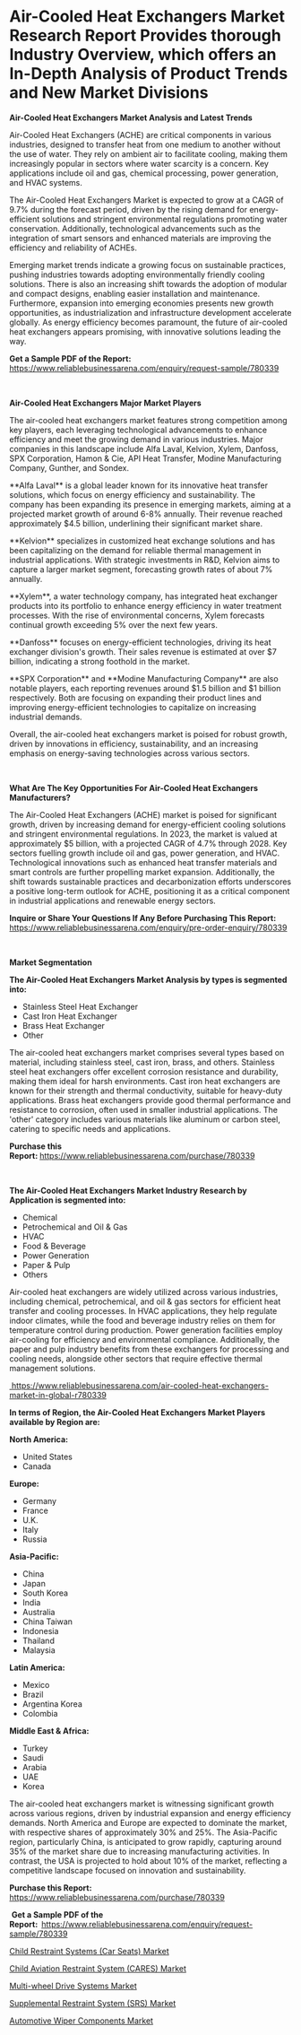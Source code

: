 <p><h1>Air-Cooled Heat Exchangers Market Research Report Provides thorough Industry Overview, which offers an In-Depth Analysis of Product Trends and New Market Divisions</h1></p><p><strong>Air-Cooled Heat Exchangers Market Analysis and Latest Trends</strong></p>
<p><p>Air-Cooled Heat Exchangers (ACHE) are critical components in various industries, designed to transfer heat from one medium to another without the use of water. They rely on ambient air to facilitate cooling, making them increasingly popular in sectors where water scarcity is a concern. Key applications include oil and gas, chemical processing, power generation, and HVAC systems.</p><p>The Air-Cooled Heat Exchangers Market is expected to grow at a CAGR of 9.7% during the forecast period, driven by the rising demand for energy-efficient solutions and stringent environmental regulations promoting water conservation. Additionally, technological advancements such as the integration of smart sensors and enhanced materials are improving the efficiency and reliability of ACHEs.</p><p>Emerging market trends indicate a growing focus on sustainable practices, pushing industries towards adopting environmentally friendly cooling solutions. There is also an increasing shift towards the adoption of modular and compact designs, enabling easier installation and maintenance. Furthermore, expansion into emerging economies presents new growth opportunities, as industrialization and infrastructure development accelerate globally. As energy efficiency becomes paramount, the future of air-cooled heat exchangers appears promising, with innovative solutions leading the way.</p></p>
<p><strong>Get a Sample PDF of the Report:&nbsp;</strong> <a href="https://www.reliablebusinessarena.com/enquiry/request-sample/780339?utm_campaign=1579&utm_medium=2&utm_source=Github&utm_content=ia&utm_term=15102024&utm_id=air-cooled-heat-exchangers">https://www.reliablebusinessarena.com/enquiry/request-sample/780339</a></p>
<p>&nbsp;</p>
<p><strong>Air-Cooled Heat Exchangers Major Market Players</strong></p>
<p><p>The air-cooled heat exchangers market features strong competition among key players, each leveraging technological advancements to enhance efficiency and meet the growing demand in various industries. Major companies in this landscape include Alfa Laval, Kelvion, Xylem, Danfoss, SPX Corporation, Hamon & Cie, API Heat Transfer, Modine Manufacturing Company, Gunther, and Sondex.</p><p>**Alfa Laval** is a global leader known for its innovative heat transfer solutions, which focus on energy efficiency and sustainability. The company has been expanding its presence in emerging markets, aiming at a projected market growth of around 6-8% annually. Their revenue reached approximately $4.5 billion, underlining their significant market share.</p><p>**Kelvion** specializes in customized heat exchange solutions and has been capitalizing on the demand for reliable thermal management in industrial applications. With strategic investments in R&D, Kelvion aims to capture a larger market segment, forecasting growth rates of about 7% annually.</p><p>**Xylem**, a water technology company, has integrated heat exchanger products into its portfolio to enhance energy efficiency in water treatment processes. With the rise of environmental concerns, Xylem forecasts continual growth exceeding 5% over the next few years.</p><p>**Danfoss** focuses on energy-efficient technologies, driving its heat exchanger division's growth. Their sales revenue is estimated at over $7 billion, indicating a strong foothold in the market.</p><p>**SPX Corporation** and **Modine Manufacturing Company** are also notable players, each reporting revenues around $1.5 billion and $1 billion respectively. Both are focusing on expanding their product lines and improving energy-efficient technologies to capitalize on increasing industrial demands.</p><p>Overall, the air-cooled heat exchangers market is poised for robust growth, driven by innovations in efficiency, sustainability, and an increasing emphasis on energy-saving technologies across various sectors.</p></p>
<p>&nbsp;</p>
<p><strong>What Are The Key Opportunities For Air-Cooled Heat Exchangers Manufacturers?</strong></p>
<p><p>The Air-Cooled Heat Exchangers (ACHE) market is poised for significant growth, driven by increasing demand for energy-efficient cooling solutions and stringent environmental regulations. In 2023, the market is valued at approximately $5 billion, with a projected CAGR of 4.7% through 2028. Key sectors fuelling growth include oil and gas, power generation, and HVAC. Technological innovations such as enhanced heat transfer materials and smart controls are further propelling market expansion. Additionally, the shift towards sustainable practices and decarbonization efforts underscores a positive long-term outlook for ACHE, positioning it as a critical component in industrial applications and renewable energy sectors.</p></p>
<p><strong>Inquire or Share Your Questions If Any Before Purchasing This Report:</strong> <a href="https://www.reliablebusinessarena.com/enquiry/pre-order-enquiry/780339?utm_campaign=1579&utm_medium=2&utm_source=Github&utm_content=ia&utm_term=15102024&utm_id=air-cooled-heat-exchangers">https://www.reliablebusinessarena.com/enquiry/pre-order-enquiry/780339</a></p>
<p>&nbsp;</p>
<p><strong>Market Segmentation</strong></p>
<p><strong>The Air-Cooled Heat Exchangers Market Analysis by types is segmented into:</strong></p>
<p><ul><li>Stainless Steel Heat Exchanger</li><li>Cast Iron Heat Exchanger</li><li>Brass Heat Exchanger</li><li>Other</li></ul></p>
<p><p>The air-cooled heat exchangers market comprises several types based on material, including stainless steel, cast iron, brass, and others. Stainless steel heat exchangers offer excellent corrosion resistance and durability, making them ideal for harsh environments. Cast iron heat exchangers are known for their strength and thermal conductivity, suitable for heavy-duty applications. Brass heat exchangers provide good thermal performance and resistance to corrosion, often used in smaller industrial applications. The 'other' category includes various materials like aluminum or carbon steel, catering to specific needs and applications.</p></p>
<p><strong>Purchase this Report:&nbsp;</strong><a href="https://www.reliablebusinessarena.com/purchase/780339?utm_campaign=1579&utm_medium=2&utm_source=Github&utm_content=ia&utm_term=15102024&utm_id=air-cooled-heat-exchangers">https://www.reliablebusinessarena.com/purchase/780339</a></p>
<p>&nbsp;</p>
<p><strong>The Air-Cooled Heat Exchangers Market Industry Research by Application is segmented into:</strong></p>
<p><ul><li>Chemical</li><li>Petrochemical and Oil & Gas</li><li>HVAC</li><li>Food & Beverage</li><li>Power Generation</li><li>Paper & Pulp</li><li>Others</li></ul></p>
<p><p>Air-cooled heat exchangers are widely utilized across various industries, including chemical, petrochemical, and oil & gas sectors for efficient heat transfer and cooling processes. In HVAC applications, they help regulate indoor climates, while the food and beverage industry relies on them for temperature control during production. Power generation facilities employ air-cooling for efficiency and environmental compliance. Additionally, the paper and pulp industry benefits from these exchangers for processing and cooling needs, alongside other sectors that require effective thermal management solutions.</p></p>
<p><a href="https://www.reliablebusinessarena.com/air-cooled-heat-exchangers-market-in-global-r780339?utm_campaign=1579&utm_medium=2&utm_source=Github&utm_content=ia&utm_term=15102024&utm_id=air-cooled-heat-exchangers">&nbsp;https://www.reliablebusinessarena.com/air-cooled-heat-exchangers-market-in-global-r780339</a></p>
<p><strong>In terms of Region, the Air-Cooled Heat Exchangers Market Players available by Region are:</strong></p>
<p>
    <p> <strong> North America: </strong>
        <ul>
            <li>United States</li>
            <li>Canada</li>
        </ul>
        </p> 
    <p> <strong> Europe: </strong>
        <ul>
            <li>Germany</li>
            <li>France</li>
            <li>U.K.</li>
            <li>Italy</li>
            <li>Russia</li>
        </ul>
        </p> 
    <p> <strong> Asia-Pacific: </strong>
        <ul>
            <li>China</li>
            <li>Japan</li>
            <li>South Korea</li>
            <li>India</li>
            <li>Australia</li>
            <li>China Taiwan</li>
            <li>Indonesia</li>
            <li>Thailand</li>
            <li>Malaysia</li>
        </ul>
        </p> 
    <p> <strong> Latin America: </strong>
        <ul>
            <li>Mexico</li>
            <li>Brazil</li>
            <li>Argentina Korea</li>
            <li>Colombia</li>
        </ul>
        </p> 
    <p> <strong> Middle East & Africa: </strong>
        <ul>
            <li>Turkey</li>
            <li>Saudi</li>
            <li>Arabia</li>
            <li>UAE</li>
            <li>Korea</li>
        </ul>
    </p>
    </p>
<p><p>The air-cooled heat exchangers market is witnessing significant growth across various regions, driven by industrial expansion and energy efficiency demands. North America and Europe are expected to dominate the market, with respective shares of approximately 30% and 25%. The Asia-Pacific region, particularly China, is anticipated to grow rapidly, capturing around 35% of the market share due to increasing manufacturing activities. In contrast, the USA is projected to hold about 10% of the market, reflecting a competitive landscape focused on innovation and sustainability.</p></p>
<p><strong>Purchase this Report: </strong><a href="https://www.reliablebusinessarena.com/purchase/780339?utm_campaign=1579&utm_medium=2&utm_source=Github&utm_content=ia&utm_term=15102024&utm_id=air-cooled-heat-exchangers">https://www.reliablebusinessarena.com/purchase/780339</a></p>
<p>&nbsp;<strong>Get a Sample PDF of the Report:&nbsp;&nbsp;</strong><a href="https://www.reliablebusinessarena.com/enquiry/request-sample/780339?utm_campaign=1579&utm_medium=2&utm_source=Github&utm_content=ia&utm_term=15102024&utm_id=air-cooled-heat-exchangers">https://www.reliablebusinessarena.com/enquiry/request-sample/780339</a></p>
<p><strong></strong></p>
<p><p><a href="https://www.linkedin.com/pulse/child-restraint-systems-car-seats-market-strategic-insights-yqncc?utm_campaign=1579&utm_medium=2&utm_source=Github&utm_content=ia&utm_term=15102024&utm_id=air-cooled-heat-exchangers">Child Restraint Systems (Car Seats) Market</a></p><p><a href="https://www.linkedin.com/pulse/booming-child-aviation-restraint-system-cares-market-sector-analysis-l3p9c?utm_campaign=1579&utm_medium=2&utm_source=Github&utm_content=ia&utm_term=15102024&utm_id=air-cooled-heat-exchangers">Child Aviation Restraint System (CARES) Market</a></p><p><a href="https://www.linkedin.com/pulse/multi-wheel-drive-systems-market-global-regional-analysis-focus-lcjec?utm_campaign=1579&utm_medium=2&utm_source=Github&utm_content=ia&utm_term=15102024&utm_id=air-cooled-heat-exchangers">Multi-wheel Drive Systems Market</a></p><p><a href="https://www.linkedin.com/pulse/supplemental-restraint-system-srs-market-penetration-strategies-ybabc?utm_campaign=1579&utm_medium=2&utm_source=Github&utm_content=ia&utm_term=15102024&utm_id=air-cooled-heat-exchangers">Supplemental Restraint System (SRS) Market</a></p><p><a href="https://www.linkedin.com/pulse/global-automotive-wiper-components-market-focus-application-end-use-cuocc?utm_campaign=1579&utm_medium=2&utm_source=Github&utm_content=ia&utm_term=15102024&utm_id=air-cooled-heat-exchangers">Automotive Wiper Components Market</a></p></p>